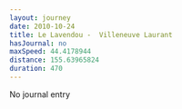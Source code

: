 ```yaml
---
layout: journey
date: 2010-10-24
title: Le Lavendou -  Villeneuve Laurant
hasJournal: no
maxSpeed: 44.4178944
distance: 155.63965824
duration: 470
---
```

No journal entry